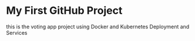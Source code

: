 # My First GitHub Project

this is the voting app project using Docker and Kubernetes Deployment and Services
